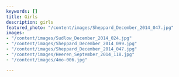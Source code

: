 ```yaml
---
keywords: []
title: Girls
description: girls
featured_photo: "/content/images/Sheppard_December_2014_047.jpg"
images:
- "/content/images/Sudlow_December_2014_024.jpg"
- "/content/images/Sheppard_December_2014_099.jpg"
- "/content/images/Sheppard_December_2014_047.jpg"
- "/content/images/Heeren_September_2014_118.jpg"
- "/content/images/4mo-006.jpg"

---
```

